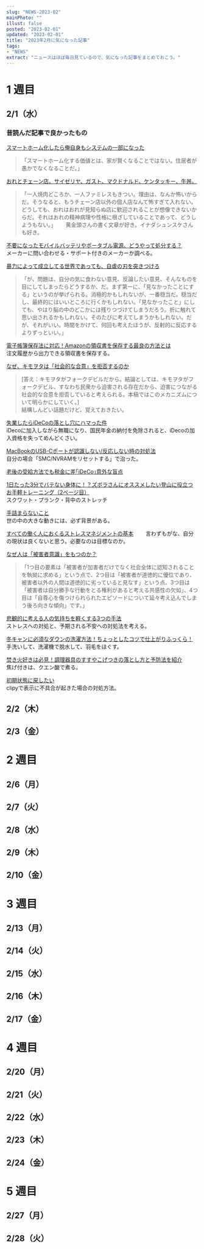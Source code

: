 ```yaml
---
slug: "NEWS-2023-02"
mainPhoto: ""
illust: false
posted: "2023-02-01"
updated: "2023-02-01"
title: "2023年2月に気になった記事"
tags: 
- "NEWS"
extract: "ニュースはほぼ毎日見ているので、気になった記事をまとめておこう。"
---
```

# 1 週目

## 2/1（水）
### 昔読んだ記事で良かったもの
[スマートホーム化したら俺自身もシステムの一部になった](https://honeshabri.hatenablog.com/entry/my_smart_home)  
>「スマートホーム化する価値とは、家が賢くなることではない。住居者が愚かでなくなることだ。」　　　

[おれとチェーン店。サイゼリヤ、ガスト、マクドナルド、ケンタッキー、牛丼。](https://blog.tinect.jp/?p=77641)  
>「一人焼肉どころか、一人ファミレスもきつい。理由は、なんか怖いからだ。そうなると、もうチェーン店以外の個人店なんて怖すぎて入れない。どうしても、おれはおれが見知らぬ店に歓迎されることが想像できないからだ。それはおれの精神病理や性格に根ざしていることであって、どうしようもない。」　　
黄金頭さんの書く文章が好き。イナダシュンスケさんも好き。

[不要になったモバイルバッテリやポータブル電源、どうやって処分する？](https://pc.watch.impress.co.jp/docs/topic/feature/1397351.html)  
メーカーに問い合わせる・サポート付きのメーカーか調べる。　　

[暴力によって成立してる世界であっても、自虐の刃を突きつけろ](https://blog.tinect.jp/?p=75301)
>「が、問題は、自分の気に食わない意見、反論したい意見、そんなものを目にしてしまったらどうするか、だ。まず第一に、「見なかったことにする」というのが挙げられる。消極的かもしれないが、一番穏当だ。穏当だし、最終的にはいいところに行くかもしれない。「見なかったこと」にしても、やはり脳の中のどこかには残りつづけてしまうだろう。折に触れて思い出されるかもしれない。そのたびに考えてしまうかもしれない。だが、それがいい。時間をかけて、何回も考えたほうが、反射的に反応するよりずっといい。」　　

[電子帳簿保存法に対応！Amazonの領収書を保存する最良の方法とは](https://japanex.jp/blog/solving-e-book-way-for-amazon)  
注文履歴から出力できる領収書を保存する。　　

[なぜ、キモヲタは「社会的な合意」を拒否するのか](https://note.com/yoshizawa81/n/n89a8063147f4)
>[答え：キモヲタがフォークデビルだから。結論としては、キモヲタがフォークデビル、すなわち民衆から迫害される存在だから、迫害につながる社会的な合意を拒否していると考えられる。本稿ではこのメカニズムについて明らかにしていく。]  
結構しんどい話題だけど、覚えておきたい。

[失業したらiDeCoの落とし穴にハマった件](https://aikawame.hateblo.jp/entry/2021/10/29/%E5%A4%B1%E6%A5%AD%E3%81%97%E3%81%9F%E3%82%89iDeCo%E3%81%AE%E8%90%BD%E3%81%A8%E3%81%97%E7%A9%B4%E3%81%AB%E3%83%8F%E3%83%9E%E3%81%A3%E3%81%9F%E4%BB%B6)  
iDecoに加入しながら無職になり、国民年金の納付を免除されると、iDecoの加入資格を失ってめんどくさい。

[MacBookのUSB-Cポートが認識しない/反応しない時の対処法](https://itojisan.xyz/trouble/29588/#7_SMCNVRAM)  
自分の場合「SMC/NVRAMをリセットする」で治った。

[老後の受給方法でも税金に差｢iDeCo｣意外な盲点](https://toyokeizai.net/articles/-/461646?page=4)  

[1日たった3分でバテない身体に！？ズボラさんにオススメしたい登山に役立つお手軽トレーニング（2ページ目）](https://yamahack.com/4918/2)  
スクワット・プランク・背中のストレッチ　　

[手詰まらないこと](https://kaz-ataka.hatenablog.com/entry/2021/06/03/220259)  
世の中の大きな動きには、必ず背景がある。  

[すべての働く人におくるストレスマネジメントの基本](https://baigie.me/officialblog/2021/05/18/stressmanagement/)　　
言わずもがな、自分の現状は良くないと思う。必要なのは目標なのか。　　

[なぜ人は「被害者意識」をもつのか？](https://gigazine.net/news/20210510-why-people-feel-like-victims/)  
>「1つ目の要素は「被害者が加害者だけでなく社会全体に認知されることを執拗に求める」という点で、2つ目は「被害者が道徳的に優位であり、被害者以外の人間は道徳的に劣っていると見なす」という点、3つ目は「被害者は自分勝手な行動をとる権利があると考える共感性の欠如」、4つ目は「自尊心を傷つけられられたエピソードについて延々考え込んでしまう後ろ向きな傾向」です。」  

[悲観的に考える人の気持ちを軽くする3つの手法](https://toyokeizai.net/articles/-/590527)  
ストレスへの対処と、予期される不安への対処法を考える。  

[冬キャンに必須なダウンの洗濯方法！ちょっとしたコツで仕上がりふっくら！](https://www.bepal.net/archives/125746)  
手洗いして、洗濯機で脱水して、羽毛をほぐす。  

[焚き火好きは必見！調理器具のすすやこげつきの落とし方と予防法を紹介](https://www.bepal.net/archives/134012)  
焦げ付きは、クエン酸で煮る。  

[初期状態に戻したい](https://github.com/Clipy/Clipy/issues/101)  
clipyで表示に不具合が起きた場合の対処方法。  







## 2/2（木）

## 2/3（金）

# 2 週目

## 2/6（月）

## 2/7（火）

## 2/8（水）

## 2/9（木）

## 2/10（金）

# 3 週目

## 2/13（月）

## 2/14（火）

## 2/15（水）

## 2/16（木）

## 2/17（金）

# 4 週目

## 2/20（月）

## 2/21（火）

## 2/22（水）

## 2/23（木）

## 2/24（金）

# 5 週目

## 2/27（月）

## 2/28（火）
